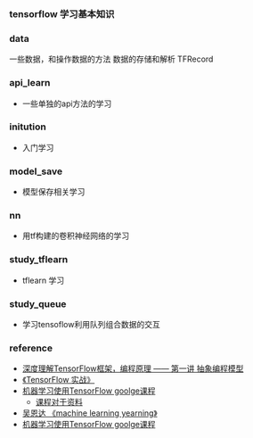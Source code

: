 ### tensorflow 学习基本知识### data一些数据，和操作数据的方法数据的存储和解析 TFRecord### api_learn* 一些单独的api方法的学习### initution* 入门学习### model_save* 模型保存相关学习### nn* 用tf构建的卷积神经网络的学习### study_tflearn* tflearn 学习### study_queue* 学习tensoflow利用队列组合数据的交互### reference * [深度理解TensorFlow框架，编程原理 —— 第一讲 抽象编程模型](http://nooverfit.com/wp/%E6%B7%B1%E5%85%A5%E7%90%86%E8%A7%A3tensorflow%E6%A1%86%E6%9E%B6%EF%BC%8C%E7%BC%96%E7%A8%8B%E5%8E%9F%E7%90%86-%E7%AC%AC%E4%B8%80%E8%AE%B2/)* [《TensorFlow 实战》](TensorFlow实战.pdf)* [机器学习使用TensorFlow goolge课程](https://www.coursera.org/specializations/machine-learning-tensorflow-gcp)    * [课程对于资料](Machine%20Learning%20with%20TensorFlow%20on%20Google%20Cloud%20Platform)* [吴恩达 《machine learning yearning》](https://xiaqunfeng.gitbooks.io/machine-learning-yearning/content/chapter1.html)* [机器学习使用TensorFlow goolge课程](https://www.coursera.org/specializations/machine-learning-tensorflow-gcp)     